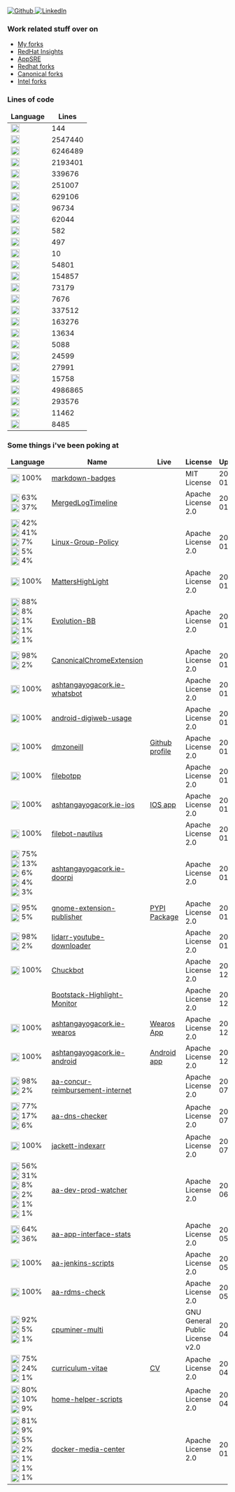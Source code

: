 <p>
<a href="https://github.com/dmzoneill" target="_blank">
    <img alt="Github" src="https://img.shields.io/badge/GitHub-%2312100E.svg?&style=for-the-badge&logo=Github&logoColor=white" />
</a> 
<a href="https://www.linkedin.com/in/dmzoneill/" target="_blank">
    <img alt="LinkedIn" src="https://img.shields.io/badge/linkedin-%230077B5.svg?&style=for-the-badge&logo=linkedin&logoColor=white" />
</a>

### Work related stuff over on

- <a href='https://github.com/dmzoneill-forks'>My forks</a>
- <a href='https://github.com/RedHatInsights'>RedHat Insights</a>
- <a href='https://github.com/app-sre'>AppSRE</a>
- <a href='https://github.com/Redhat-forks'>Redhat forks</a>
- <a href='https://github.com/Canonical-forks'>Canonical forks</a>
- <a href='https://github.com/Intel-forks'>Intel forks</a>


### Lines of code

<table>
  <thead align="center">
    <tr border: none;>
      <td><b>Language</b></td>
      <td><b>Lines</b></td>
    </tr>
  </thead>
  <tbody>
    <tr>
            <td><img style='vertical-align:middle' src='https://img.shields.io/badge/_-SCSS -11DDDD.svg?style=for-the-badge' title='SCSS'  height='20px'/></a></td>
            <td>144</td>
        </tr>
<tr>
            <td><img style='vertical-align:middle' src='https://img.shields.io/badge/html5-%23E34F26.svg?style=for-the-badge&logo=html5&logoColor=white' title='HTML'  height='20px'/></a></td>
            <td>2547440</td>
        </tr>
<tr>
            <td><img style='vertical-align:middle' src='https://img.shields.io/badge/php-%23777BB4.svg?style=for-the-badge&logo=php&logoColor=white' title='PHP'  height='20px'/></a></td>
            <td>6246489</td>
        </tr>
<tr>
            <td><img style='vertical-align:middle' src='https://img.shields.io/badge/c%23-%23239120.svg?style=for-the-badge&logo=c-sharp&logoColor=white' title='C#'  height='20px'/></a></td>
            <td>2193401</td>
        </tr>
<tr>
            <td><img style='vertical-align:middle' src='https://img.shields.io/badge/latex-%23008080.svg?style=for-the-badge&logo=latex&logoColor=white' title='TeX'  height='20px'/></a></td>
            <td>339676</td>
        </tr>
<tr>
            <td><img style='vertical-align:middle' src='https://img.shields.io/badge/perl-%2339457E.svg?style=for-the-badge&logo=perl&logoColor=white' title='Perl'  height='20px'/></a></td>
            <td>251007</td>
        </tr>
<tr>
            <td><img style='vertical-align:middle' src='https://img.shields.io/badge/_-JavaScript -11DDDD.svg?style=for-the-badge' title='JavaScript'  height='20px'/></a></td>
            <td>629106</td>
        </tr>
<tr>
            <td><img style='vertical-align:middle' src='https://img.shields.io/badge/css3-%231572B6.svg?style=for-the-badge&logo=css3&logoColor=white' title='CSS'  height='20px'/></a></td>
            <td>96734</td>
        </tr>
<tr>
            <td><img style='vertical-align:middle' src='https://img.shields.io/badge/shell_script-%23121011.svg?style=for-the-badge&logo=gnu-bash&logoColor=white' title='Shell'  height='20px'/></a></td>
            <td>62044</td>
        </tr>
<tr>
            <td><img style='vertical-align:middle' src='https://img.shields.io/badge/_-Raku-1144DD.svg?style=for-the-badge' title='Raku'  height='20px'/></a></td>
            <td>582</td>
        </tr>
<tr>
            <td><img style='vertical-align:middle' src='https://img.shields.io/badge/_-Batch-BB4444.svg?style=for-the-badge' title='Batchfile'  height='20px'/></a></td>
            <td>497</td>
        </tr>
<tr>
            <td><img style='vertical-align:middle' src='https://img.shields.io/badge/_-SmallTalk-114444.svg?style=for-the-badge' title='Smalltalk'  height='20px'/></a></td>
            <td>10</td>
        </tr>
<tr>
            <td><img style='vertical-align:middle' src='https://img.shields.io/badge/_-HACK-878787.svg?style=for-the-badge' title='Hack'  height='20px'/></a></td>
            <td>54801</td>
        </tr>
<tr>
            <td><img style='vertical-align:middle' src='https://img.shields.io/badge/java-%23ED8B00.svg?style=for-the-badge&logo=java&logoColor=white' title='Java'  height='20px'/></a></td>
            <td>154857</td>
        </tr>
<tr>
            <td><img style='vertical-align:middle' src='https://img.shields.io/badge/c++-%2300599C.svg?style=for-the-badge&logo=c%2B%2B&logoColor=white' title='C++'  height='20px'/></a></td>
            <td>73179</td>
        </tr>
<tr>
            <td><img style='vertical-align:middle' src='https://img.shields.io/badge/_-Roff-114466.svg?style=for-the-badge' title='Roff'  height='20px'/></a></td>
            <td>7676</td>
        </tr>
<tr>
            <td><img style='vertical-align:middle' src='https://img.shields.io/badge/python-3670A0?style=for-the-badge&logo=python&logoColor=ffdd54' title='Python'  height='20px'/></a></td>
            <td>337512</td>
        </tr>
<tr>
            <td><img style='vertical-align:middle' src='https://img.shields.io/badge/swift-F54A2A?style=for-the-badge&logo=swift&logoColor=white' title='Swift'  height='20px'/></a></td>
            <td>163276</td>
        </tr>
<tr>
            <td><img style='vertical-align:middle' src='https://img.shields.io/badge/_-Makefile -11DDDD.svg?style=for-the-badge' title='Makefile'  height='20px'/></a></td>
            <td>13634</td>
        </tr>
<tr>
            <td><img style='vertical-align:middle' src='https://img.shields.io/badge/_-Dockerfile -11DDDD.svg?style=for-the-badge' title='Dockerfile'  height='20px'/></a></td>
            <td>5088</td>
        </tr>
<tr>
            <td><img style='vertical-align:middle' src='https://img.shields.io/badge/kotlin-%237F52FF.svg?style=for-the-badge&logo=kotlin&logoColor=white' title='Kotlin'  height='20px'/></a></td>
            <td>24599</td>
        </tr>
<tr>
            <td><img style='vertical-align:middle' src='https://img.shields.io/badge/typescript-%23007ACC.svg?style=for-the-badge&logo=typescript&logoColor=white' title='TypeScript'  height='20px'/></a></td>
            <td>27991</td>
        </tr>
<tr>
            <td><img style='vertical-align:middle' src='https://img.shields.io/badge/go-%2300ADD8.svg?style=for-the-badge&logo=go&logoColor=white' title='Go'  height='20px'/></a></td>
            <td>15758</td>
        </tr>
<tr>
            <td><img style='vertical-align:middle' src='https://img.shields.io/badge/c-%2300599C.svg?style=for-the-badge&logo=c&logoColor=white' title='C'  height='20px'/></a></td>
            <td>4986865</td>
        </tr>
<tr>
            <td><img style='vertical-align:middle' src='https://img.shields.io/badge/_-ASM-6E4C13.svg?style=for-the-badge' title='Assembly'  height='20px'/></a></td>
            <td>293576</td>
        </tr>
<tr>
            <td><img style='vertical-align:middle' src='https://img.shields.io/badge/_-NSIS-11DDDD.svg?style=for-the-badge' title='NSIS'  height='20px'/></a></td>
            <td>11462</td>
        </tr>
<tr>
            <td><img style='vertical-align:middle' src='https://img.shields.io/badge/_-M4-701516.svg?style=for-the-badge' title='M4'  height='20px'/></a></td>
            <td>8485</td>
        </tr>

  </tbody>
  </table>

### Some things i've been poking at

<table>
  <thead align="center">
    <tr border: none;>
      <td><b>Language</b></td>
      <td><b>Name</b></td>
      <td><b>Live</b></td>
      <td><b>License</b></td>
      <td><b>Updated</b></td>
    </tr>
  </thead>
  <tbody>
    <tr>
            <td><img style='vertical-align:middle' src='https://img.shields.io/badge/_-SCSS -11DDDD.svg?style=for-the-badge' title='https://img.shields.io/badge/_-SCSS -11DDDD.svg?style=for-the-badge' height='20px'/> 100%<br</a></td>
            <td><a href='https://github.com/dmzoneill/markdown-badges' title='markdown-badges'>markdown-badges</a></td>
            <td><a href='' title=''></a></td>
            <td>MIT License</td>
            <td>2023-01-16</td>
        </tr>
<tr>
            <td><img style='vertical-align:middle' src='https://img.shields.io/badge/html5-%23E34F26.svg?style=for-the-badge&logo=html5&logoColor=white' title='https://img.shields.io/badge/html5-%23E34F26.svg?style=for-the-badge&logo=html5&logoColor=white' height='20px'/> 63%<br/><img style='vertical-align:middle' src='https://img.shields.io/badge/php-%23777BB4.svg?style=for-the-badge&logo=php&logoColor=white' title='https://img.shields.io/badge/php-%23777BB4.svg?style=for-the-badge&logo=php&logoColor=white' height='20px'/> 37%<br</a></td>
            <td><a href='https://github.com/dmzoneill/MergedLogTimeline' title='MergedLogTimeline'>MergedLogTimeline</a></td>
            <td><a href='' title=''></a></td>
            <td>Apache License 2.0</td>
            <td>2023-01-16</td>
        </tr>
<tr>
            <td><img style='vertical-align:middle' src='https://img.shields.io/badge/html5-%23E34F26.svg?style=for-the-badge&logo=html5&logoColor=white' title='https://img.shields.io/badge/html5-%23E34F26.svg?style=for-the-badge&logo=html5&logoColor=white' height='20px'/> 42%<br/><img style='vertical-align:middle' src='https://img.shields.io/badge/c%23-%23239120.svg?style=for-the-badge&logo=c-sharp&logoColor=white' title='https://img.shields.io/badge/c%23-%23239120.svg?style=for-the-badge&logo=c-sharp&logoColor=white' height='20px'/> 41%<br/><img style='vertical-align:middle' src='https://img.shields.io/badge/latex-%23008080.svg?style=for-the-badge&logo=latex&logoColor=white' title='https://img.shields.io/badge/latex-%23008080.svg?style=for-the-badge&logo=latex&logoColor=white' height='20px'/> 7%<br/><img style='vertical-align:middle' src='https://img.shields.io/badge/perl-%2339457E.svg?style=for-the-badge&logo=perl&logoColor=white' title='https://img.shields.io/badge/perl-%2339457E.svg?style=for-the-badge&logo=perl&logoColor=white' height='20px'/> 5%<br/><img style='vertical-align:middle' src='https://img.shields.io/badge/_-JavaScript -11DDDD.svg?style=for-the-badge' title='https://img.shields.io/badge/_-JavaScript -11DDDD.svg?style=for-the-badge' height='20px'/> 4%<br</a></td>
            <td><a href='https://github.com/dmzoneill/Linux-Group-Policy' title='Linux-Group-Policy'>Linux-Group-Policy</a></td>
            <td><a href='' title=''></a></td>
            <td>Apache License 2.0</td>
            <td>2023-01-16</td>
        </tr>
<tr>
            <td><img style='vertical-align:middle' src='https://img.shields.io/badge/_-JavaScript -11DDDD.svg?style=for-the-badge' title='https://img.shields.io/badge/_-JavaScript -11DDDD.svg?style=for-the-badge' height='20px'/> 100%<br</a></td>
            <td><a href='https://github.com/dmzoneill/MattersHighLight' title='MattersHighLight'>MattersHighLight</a></td>
            <td><a href='' title=''></a></td>
            <td>Apache License 2.0</td>
            <td>2023-01-16</td>
        </tr>
<tr>
            <td><img style='vertical-align:middle' src='https://img.shields.io/badge/php-%23777BB4.svg?style=for-the-badge&logo=php&logoColor=white' title='https://img.shields.io/badge/php-%23777BB4.svg?style=for-the-badge&logo=php&logoColor=white' height='20px'/> 88%<br/><img style='vertical-align:middle' src='https://img.shields.io/badge/html5-%23E34F26.svg?style=for-the-badge&logo=html5&logoColor=white' title='https://img.shields.io/badge/html5-%23E34F26.svg?style=for-the-badge&logo=html5&logoColor=white' height='20px'/> 8%<br/><img style='vertical-align:middle' src='https://img.shields.io/badge/_-JavaScript -11DDDD.svg?style=for-the-badge' title='https://img.shields.io/badge/_-JavaScript -11DDDD.svg?style=for-the-badge' height='20px'/> 1%<br/><img style='vertical-align:middle' src='https://img.shields.io/badge/css3-%231572B6.svg?style=for-the-badge&logo=css3&logoColor=white' title='https://img.shields.io/badge/css3-%231572B6.svg?style=for-the-badge&logo=css3&logoColor=white' height='20px'/> 1%<br/><img style='vertical-align:middle' src='https://img.shields.io/badge/_-HACK-878787.svg?style=for-the-badge' title='https://img.shields.io/badge/_-HACK-878787.svg?style=for-the-badge' height='20px'/> 1%<br</a></td>
            <td><a href='https://github.com/dmzoneill/Evolution-BB' title='Evolution-BB'>Evolution-BB</a></td>
            <td><a href='' title=''></a></td>
            <td>Apache License 2.0</td>
            <td>2023-01-16</td>
        </tr>
<tr>
            <td><img style='vertical-align:middle' src='https://img.shields.io/badge/_-JavaScript -11DDDD.svg?style=for-the-badge' title='https://img.shields.io/badge/_-JavaScript -11DDDD.svg?style=for-the-badge' height='20px'/> 98%<br/><img style='vertical-align:middle' src='https://img.shields.io/badge/html5-%23E34F26.svg?style=for-the-badge&logo=html5&logoColor=white' title='https://img.shields.io/badge/html5-%23E34F26.svg?style=for-the-badge&logo=html5&logoColor=white' height='20px'/> 2%<br</a></td>
            <td><a href='https://github.com/dmzoneill/CanonicalChromeExtension' title='CanonicalChromeExtension'>CanonicalChromeExtension</a></td>
            <td><a href='' title=''></a></td>
            <td>Apache License 2.0</td>
            <td>2023-01-16</td>
        </tr>
<tr>
            <td><img style='vertical-align:middle' src='https://img.shields.io/badge/_-JavaScript -11DDDD.svg?style=for-the-badge' title='https://img.shields.io/badge/_-JavaScript -11DDDD.svg?style=for-the-badge' height='20px'/> 100%<br</a></td>
            <td><a href='https://github.com/dmzoneill/ashtangayogacork.ie-whatsbot' title='ashtangayogacork.ie-whatsbot'>ashtangayogacork.ie-whatsbot</a></td>
            <td><a href='' title=''></a></td>
            <td>Apache License 2.0</td>
            <td>2023-01-16</td>
        </tr>
<tr>
            <td><img style='vertical-align:middle' src='https://img.shields.io/badge/java-%23ED8B00.svg?style=for-the-badge&logo=java&logoColor=white' title='https://img.shields.io/badge/java-%23ED8B00.svg?style=for-the-badge&logo=java&logoColor=white' height='20px'/> 100%<br</a></td>
            <td><a href='https://github.com/dmzoneill/android-digiweb-usage' title='android-digiweb-usage'>android-digiweb-usage</a></td>
            <td><a href='' title=''></a></td>
            <td>Apache License 2.0</td>
            <td>2023-01-16</td>
        </tr>
<tr>
            <td><img style='vertical-align:middle' src='https://img.shields.io/badge/python-3670A0?style=for-the-badge&logo=python&logoColor=ffdd54' title='https://img.shields.io/badge/python-3670A0?style=for-the-badge&logo=python&logoColor=ffdd54' height='20px'/> 100%<br</a></td>
            <td><a href='https://github.com/dmzoneill/dmzoneill' title='dmzoneill'>dmzoneill</a></td>
            <td><a href='https://github.com/dmzoneill' title='Github profile'>Github profile</a></td>
            <td>Apache License 2.0</td>
            <td>2023-01-16</td>
        </tr>
<tr>
            <td><img style='vertical-align:middle' src='https://img.shields.io/badge/c%23-%23239120.svg?style=for-the-badge&logo=c-sharp&logoColor=white' title='https://img.shields.io/badge/c%23-%23239120.svg?style=for-the-badge&logo=c-sharp&logoColor=white' height='20px'/> 100%<br</a></td>
            <td><a href='https://github.com/dmzoneill/filebotpp' title='filebotpp'>filebotpp</a></td>
            <td><a href='' title=''></a></td>
            <td>Apache License 2.0</td>
            <td>2023-01-15</td>
        </tr>
<tr>
            <td><img style='vertical-align:middle' src='https://img.shields.io/badge/swift-F54A2A?style=for-the-badge&logo=swift&logoColor=white' title='https://img.shields.io/badge/swift-F54A2A?style=for-the-badge&logo=swift&logoColor=white' height='20px'/> 100%<br</a></td>
            <td><a href='https://github.com/dmzoneill/ashtangayogacork.ie-ios' title='ashtangayogacork.ie-ios'>ashtangayogacork.ie-ios</a></td>
            <td><a href='https://apps.apple.com/us/app/ashtanga-yoga-cork/id1508794150' title='IOS app'>IOS app</a></td>
            <td>Apache License 2.0</td>
            <td>2023-01-15</td>
        </tr>
<tr>
            <td><img style='vertical-align:middle' src='https://img.shields.io/badge/python-3670A0?style=for-the-badge&logo=python&logoColor=ffdd54' title='https://img.shields.io/badge/python-3670A0?style=for-the-badge&logo=python&logoColor=ffdd54' height='20px'/> 100%<br</a></td>
            <td><a href='https://github.com/dmzoneill/filebot-nautilus' title='filebot-nautilus'>filebot-nautilus</a></td>
            <td><a href='' title=''></a></td>
            <td>Apache License 2.0</td>
            <td>2023-01-15</td>
        </tr>
<tr>
            <td><img style='vertical-align:middle' src='https://img.shields.io/badge/python-3670A0?style=for-the-badge&logo=python&logoColor=ffdd54' title='https://img.shields.io/badge/python-3670A0?style=for-the-badge&logo=python&logoColor=ffdd54' height='20px'/> 75%<br/><img style='vertical-align:middle' src='https://img.shields.io/badge/php-%23777BB4.svg?style=for-the-badge&logo=php&logoColor=white' title='https://img.shields.io/badge/php-%23777BB4.svg?style=for-the-badge&logo=php&logoColor=white' height='20px'/> 13%<br/><img style='vertical-align:middle' src='https://img.shields.io/badge/_-JavaScript -11DDDD.svg?style=for-the-badge' title='https://img.shields.io/badge/_-JavaScript -11DDDD.svg?style=for-the-badge' height='20px'/> 6%<br/><img style='vertical-align:middle' src='https://img.shields.io/badge/css3-%231572B6.svg?style=for-the-badge&logo=css3&logoColor=white' title='https://img.shields.io/badge/css3-%231572B6.svg?style=for-the-badge&logo=css3&logoColor=white' height='20px'/> 4%<br/><img style='vertical-align:middle' src='https://img.shields.io/badge/shell_script-%23121011.svg?style=for-the-badge&logo=gnu-bash&logoColor=white' title='https://img.shields.io/badge/shell_script-%23121011.svg?style=for-the-badge&logo=gnu-bash&logoColor=white' height='20px'/> 3%<br</a></td>
            <td><a href='https://github.com/dmzoneill/ashtangayogacork.ie-doorpi' title='ashtangayogacork.ie-doorpi'>ashtangayogacork.ie-doorpi</a></td>
            <td><a href='' title=''></a></td>
            <td>Apache License 2.0</td>
            <td>2023-01-15</td>
        </tr>
<tr>
            <td><img style='vertical-align:middle' src='https://img.shields.io/badge/python-3670A0?style=for-the-badge&logo=python&logoColor=ffdd54' title='https://img.shields.io/badge/python-3670A0?style=for-the-badge&logo=python&logoColor=ffdd54' height='20px'/> 95%<br/><img style='vertical-align:middle' src='https://img.shields.io/badge/_-Makefile -11DDDD.svg?style=for-the-badge' title='https://img.shields.io/badge/_-Makefile -11DDDD.svg?style=for-the-badge' height='20px'/> 5%<br</a></td>
            <td><a href='https://github.com/dmzoneill/gnome-extension-publisher' title='gnome-extension-publisher'>gnome-extension-publisher</a></td>
            <td><a href='https://pypi.org/project/gnome-extension-publisher/' title='PYPI Package'>PYPI Package</a></td>
            <td>Apache License 2.0</td>
            <td>2023-01-14</td>
        </tr>
<tr>
            <td><img style='vertical-align:middle' src='https://img.shields.io/badge/python-3670A0?style=for-the-badge&logo=python&logoColor=ffdd54' title='https://img.shields.io/badge/python-3670A0?style=for-the-badge&logo=python&logoColor=ffdd54' height='20px'/> 98%<br/><img style='vertical-align:middle' src='https://img.shields.io/badge/_-Dockerfile -11DDDD.svg?style=for-the-badge' title='https://img.shields.io/badge/_-Dockerfile -11DDDD.svg?style=for-the-badge' height='20px'/> 2%<br</a></td>
            <td><a href='https://github.com/dmzoneill/lidarr-youtube-downloader' title='lidarr-youtube-downloader'>lidarr-youtube-downloader</a></td>
            <td><a href='' title=''></a></td>
            <td>Apache License 2.0</td>
            <td>2023-01-03</td>
        </tr>
<tr>
            <td><img style='vertical-align:middle' src='https://img.shields.io/badge/_-JavaScript -11DDDD.svg?style=for-the-badge' title='https://img.shields.io/badge/_-JavaScript -11DDDD.svg?style=for-the-badge' height='20px'/> 100%<br</a></td>
            <td><a href='https://github.com/dmzoneill/Chuckbot' title='Chuckbot'>Chuckbot</a></td>
            <td><a href='' title=''></a></td>
            <td>Apache License 2.0</td>
            <td>2022-12-08</td>
        </tr>
<tr>
            <td></a></td>
            <td><a href='https://github.com/dmzoneill/Bootstack-Highlight-Monitor' title='Bootstack-Highlight-Monitor'>Bootstack-Highlight-Monitor</a></td>
            <td><a href='' title=''></a></td>
            <td>Apache License 2.0</td>
            <td>2022-12-04</td>
        </tr>
<tr>
            <td><img style='vertical-align:middle' src='https://img.shields.io/badge/kotlin-%237F52FF.svg?style=for-the-badge&logo=kotlin&logoColor=white' title='https://img.shields.io/badge/kotlin-%237F52FF.svg?style=for-the-badge&logo=kotlin&logoColor=white' height='20px'/> 100%<br</a></td>
            <td><a href='https://github.com/dmzoneill/ashtangayogacork.ie-wearos' title='ashtangayogacork.ie-wearos'>ashtangayogacork.ie-wearos</a></td>
            <td><a href='https://play.google.com/store/apps/details?id=ie.ayc.wearos' title='Wearos App'>Wearos App</a></td>
            <td>Apache License 2.0</td>
            <td>2022-12-04</td>
        </tr>
<tr>
            <td><img style='vertical-align:middle' src='https://img.shields.io/badge/java-%23ED8B00.svg?style=for-the-badge&logo=java&logoColor=white' title='https://img.shields.io/badge/java-%23ED8B00.svg?style=for-the-badge&logo=java&logoColor=white' height='20px'/> 100%<br</a></td>
            <td><a href='https://github.com/dmzoneill/ashtangayogacork.ie-android' title='ashtangayogacork.ie-android'>ashtangayogacork.ie-android</a></td>
            <td><a href='https://play.google.com/store/apps/details?id=ie.ayc' title='Android app'>Android app</a></td>
            <td>Apache License 2.0</td>
            <td>2022-12-04</td>
        </tr>
<tr>
            <td><img style='vertical-align:middle' src='https://img.shields.io/badge/python-3670A0?style=for-the-badge&logo=python&logoColor=ffdd54' title='https://img.shields.io/badge/python-3670A0?style=for-the-badge&logo=python&logoColor=ffdd54' height='20px'/> 98%<br/><img style='vertical-align:middle' src='https://img.shields.io/badge/shell_script-%23121011.svg?style=for-the-badge&logo=gnu-bash&logoColor=white' title='https://img.shields.io/badge/shell_script-%23121011.svg?style=for-the-badge&logo=gnu-bash&logoColor=white' height='20px'/> 2%<br</a></td>
            <td><a href='https://github.com/dmzoneill/aa-concur-reimbursement-internet' title='aa-concur-reimbursement-internet'>aa-concur-reimbursement-internet</a></td>
            <td><a href='' title=''></a></td>
            <td>Apache License 2.0</td>
            <td>2022-07-23</td>
        </tr>
<tr>
            <td><img style='vertical-align:middle' src='https://img.shields.io/badge/python-3670A0?style=for-the-badge&logo=python&logoColor=ffdd54' title='https://img.shields.io/badge/python-3670A0?style=for-the-badge&logo=python&logoColor=ffdd54' height='20px'/> 77%<br/><img style='vertical-align:middle' src='https://img.shields.io/badge/_-Dockerfile -11DDDD.svg?style=for-the-badge' title='https://img.shields.io/badge/_-Dockerfile -11DDDD.svg?style=for-the-badge' height='20px'/> 17%<br/><img style='vertical-align:middle' src='https://img.shields.io/badge/shell_script-%23121011.svg?style=for-the-badge&logo=gnu-bash&logoColor=white' title='https://img.shields.io/badge/shell_script-%23121011.svg?style=for-the-badge&logo=gnu-bash&logoColor=white' height='20px'/> 6%<br</a></td>
            <td><a href='https://github.com/dmzoneill/aa-dns-checker' title='aa-dns-checker'>aa-dns-checker</a></td>
            <td><a href='' title=''></a></td>
            <td>Apache License 2.0</td>
            <td>2022-07-18</td>
        </tr>
<tr>
            <td><img style='vertical-align:middle' src='https://img.shields.io/badge/python-3670A0?style=for-the-badge&logo=python&logoColor=ffdd54' title='https://img.shields.io/badge/python-3670A0?style=for-the-badge&logo=python&logoColor=ffdd54' height='20px'/> 100%<br</a></td>
            <td><a href='https://github.com/dmzoneill/jackett-indexarr' title='jackett-indexarr'>jackett-indexarr</a></td>
            <td><a href='' title=''></a></td>
            <td>Apache License 2.0</td>
            <td>2022-07-10</td>
        </tr>
<tr>
            <td><img style='vertical-align:middle' src='https://img.shields.io/badge/typescript-%23007ACC.svg?style=for-the-badge&logo=typescript&logoColor=white' title='https://img.shields.io/badge/typescript-%23007ACC.svg?style=for-the-badge&logo=typescript&logoColor=white' height='20px'/> 56%<br/><img style='vertical-align:middle' src='https://img.shields.io/badge/go-%2300ADD8.svg?style=for-the-badge&logo=go&logoColor=white' title='https://img.shields.io/badge/go-%2300ADD8.svg?style=for-the-badge&logo=go&logoColor=white' height='20px'/> 31%<br/><img style='vertical-align:middle' src='https://img.shields.io/badge/css3-%231572B6.svg?style=for-the-badge&logo=css3&logoColor=white' title='https://img.shields.io/badge/css3-%231572B6.svg?style=for-the-badge&logo=css3&logoColor=white' height='20px'/> 8%<br/><img style='vertical-align:middle' src='https://img.shields.io/badge/_-JavaScript -11DDDD.svg?style=for-the-badge' title='https://img.shields.io/badge/_-JavaScript -11DDDD.svg?style=for-the-badge' height='20px'/> 2%<br/><img style='vertical-align:middle' src='https://img.shields.io/badge/_-Dockerfile -11DDDD.svg?style=for-the-badge' title='https://img.shields.io/badge/_-Dockerfile -11DDDD.svg?style=for-the-badge' height='20px'/> 1%<br/><img style='vertical-align:middle' src='https://img.shields.io/badge/_-Makefile -11DDDD.svg?style=for-the-badge' title='https://img.shields.io/badge/_-Makefile -11DDDD.svg?style=for-the-badge' height='20px'/> 1%<br</a></td>
            <td><a href='https://github.com/dmzoneill/aa-dev-prod-watcher' title='aa-dev-prod-watcher'>aa-dev-prod-watcher</a></td>
            <td><a href='' title=''></a></td>
            <td>Apache License 2.0</td>
            <td>2022-06-13</td>
        </tr>
<tr>
            <td><img style='vertical-align:middle' src='https://img.shields.io/badge/php-%23777BB4.svg?style=for-the-badge&logo=php&logoColor=white' title='https://img.shields.io/badge/php-%23777BB4.svg?style=for-the-badge&logo=php&logoColor=white' height='20px'/> 64%<br/><img style='vertical-align:middle' src='https://img.shields.io/badge/html5-%23E34F26.svg?style=for-the-badge&logo=html5&logoColor=white' title='https://img.shields.io/badge/html5-%23E34F26.svg?style=for-the-badge&logo=html5&logoColor=white' height='20px'/> 36%<br</a></td>
            <td><a href='https://github.com/dmzoneill/aa-app-interface-stats' title='aa-app-interface-stats'>aa-app-interface-stats</a></td>
            <td><a href='' title=''></a></td>
            <td>Apache License 2.0</td>
            <td>2022-05-15</td>
        </tr>
<tr>
            <td><img style='vertical-align:middle' src='https://img.shields.io/badge/shell_script-%23121011.svg?style=for-the-badge&logo=gnu-bash&logoColor=white' title='https://img.shields.io/badge/shell_script-%23121011.svg?style=for-the-badge&logo=gnu-bash&logoColor=white' height='20px'/> 100%<br</a></td>
            <td><a href='https://github.com/dmzoneill/aa-jenkins-scripts' title='aa-jenkins-scripts'>aa-jenkins-scripts</a></td>
            <td><a href='' title=''></a></td>
            <td>Apache License 2.0</td>
            <td>2022-05-13</td>
        </tr>
<tr>
            <td><img style='vertical-align:middle' src='https://img.shields.io/badge/perl-%2339457E.svg?style=for-the-badge&logo=perl&logoColor=white' title='https://img.shields.io/badge/perl-%2339457E.svg?style=for-the-badge&logo=perl&logoColor=white' height='20px'/> 100%<br</a></td>
            <td><a href='https://github.com/dmzoneill/aa-rdms-check' title='aa-rdms-check'>aa-rdms-check</a></td>
            <td><a href='' title=''></a></td>
            <td>Apache License 2.0</td>
            <td>2022-05-12</td>
        </tr>
<tr>
            <td><img style='vertical-align:middle' src='https://img.shields.io/badge/c-%2300599C.svg?style=for-the-badge&logo=c&logoColor=white' title='https://img.shields.io/badge/c-%2300599C.svg?style=for-the-badge&logo=c&logoColor=white' height='20px'/> 92%<br/><img style='vertical-align:middle' src='https://img.shields.io/badge/_-ASM-6E4C13.svg?style=for-the-badge' title='https://img.shields.io/badge/_-ASM-6E4C13.svg?style=for-the-badge' height='20px'/> 5%<br/><img style='vertical-align:middle' src='https://img.shields.io/badge/c++-%2300599C.svg?style=for-the-badge&logo=c%2B%2B&logoColor=white' title='https://img.shields.io/badge/c++-%2300599C.svg?style=for-the-badge&logo=c%2B%2B&logoColor=white' height='20px'/> 1%<br</a></td>
            <td><a href='https://github.com/dmzoneill/cpuminer-multi' title='cpuminer-multi'>cpuminer-multi</a></td>
            <td><a href='' title=''></a></td>
            <td>GNU General Public License v2.0</td>
            <td>2022-04-26</td>
        </tr>
<tr>
            <td><img style='vertical-align:middle' src='https://img.shields.io/badge/html5-%23E34F26.svg?style=for-the-badge&logo=html5&logoColor=white' title='https://img.shields.io/badge/html5-%23E34F26.svg?style=for-the-badge&logo=html5&logoColor=white' height='20px'/> 75%<br/><img style='vertical-align:middle' src='https://img.shields.io/badge/css3-%231572B6.svg?style=for-the-badge&logo=css3&logoColor=white' title='https://img.shields.io/badge/css3-%231572B6.svg?style=for-the-badge&logo=css3&logoColor=white' height='20px'/> 24%<br/><img style='vertical-align:middle' src='https://img.shields.io/badge/_-JavaScript -11DDDD.svg?style=for-the-badge' title='https://img.shields.io/badge/_-JavaScript -11DDDD.svg?style=for-the-badge' height='20px'/> 1%<br</a></td>
            <td><a href='https://github.com/dmzoneill/curriculum-vitae' title='curriculum-vitae'>curriculum-vitae</a></td>
            <td><a href='https://cv.fio.ie' title='CV'>CV</a></td>
            <td>Apache License 2.0</td>
            <td>2022-04-20</td>
        </tr>
<tr>
            <td><img style='vertical-align:middle' src='https://img.shields.io/badge/python-3670A0?style=for-the-badge&logo=python&logoColor=ffdd54' title='https://img.shields.io/badge/python-3670A0?style=for-the-badge&logo=python&logoColor=ffdd54' height='20px'/> 80%<br/><img style='vertical-align:middle' src='https://img.shields.io/badge/shell_script-%23121011.svg?style=for-the-badge&logo=gnu-bash&logoColor=white' title='https://img.shields.io/badge/shell_script-%23121011.svg?style=for-the-badge&logo=gnu-bash&logoColor=white' height='20px'/> 10%<br/><img style='vertical-align:middle' src='https://img.shields.io/badge/php-%23777BB4.svg?style=for-the-badge&logo=php&logoColor=white' title='https://img.shields.io/badge/php-%23777BB4.svg?style=for-the-badge&logo=php&logoColor=white' height='20px'/> 9%<br</a></td>
            <td><a href='https://github.com/dmzoneill/home-helper-scripts' title='home-helper-scripts'>home-helper-scripts</a></td>
            <td><a href='' title=''></a></td>
            <td>Apache License 2.0</td>
            <td>2022-04-17</td>
        </tr>
<tr>
            <td><img style='vertical-align:middle' src='https://img.shields.io/badge/python-3670A0?style=for-the-badge&logo=python&logoColor=ffdd54' title='https://img.shields.io/badge/python-3670A0?style=for-the-badge&logo=python&logoColor=ffdd54' height='20px'/> 81%<br/><img style='vertical-align:middle' src='https://img.shields.io/badge/shell_script-%23121011.svg?style=for-the-badge&logo=gnu-bash&logoColor=white' title='https://img.shields.io/badge/shell_script-%23121011.svg?style=for-the-badge&logo=gnu-bash&logoColor=white' height='20px'/> 9%<br/><img style='vertical-align:middle' src='https://img.shields.io/badge/_-JavaScript -11DDDD.svg?style=for-the-badge' title='https://img.shields.io/badge/_-JavaScript -11DDDD.svg?style=for-the-badge' height='20px'/> 5%<br/><img style='vertical-align:middle' src='https://img.shields.io/badge/_-Makefile -11DDDD.svg?style=for-the-badge' title='https://img.shields.io/badge/_-Makefile -11DDDD.svg?style=for-the-badge' height='20px'/> 2%<br/><img style='vertical-align:middle' src='https://img.shields.io/badge/_-Dockerfile -11DDDD.svg?style=for-the-badge' title='https://img.shields.io/badge/_-Dockerfile -11DDDD.svg?style=for-the-badge' height='20px'/> 1%<br/><img style='vertical-align:middle' src='https://img.shields.io/badge/php-%23777BB4.svg?style=for-the-badge&logo=php&logoColor=white' title='https://img.shields.io/badge/php-%23777BB4.svg?style=for-the-badge&logo=php&logoColor=white' height='20px'/> 1%<br/><img style='vertical-align:middle' src='https://img.shields.io/badge/html5-%23E34F26.svg?style=for-the-badge&logo=html5&logoColor=white' title='https://img.shields.io/badge/html5-%23E34F26.svg?style=for-the-badge&logo=html5&logoColor=white' height='20px'/> 1%<br</a></td>
            <td><a href='https://github.com/dmzoneill/docker-media-center' title='docker-media-center'>docker-media-center</a></td>
            <td><a href='' title=''></a></td>
            <td>Apache License 2.0</td>
            <td>2022-01-09</td>
        </tr>

  </tbody>
  </table>
